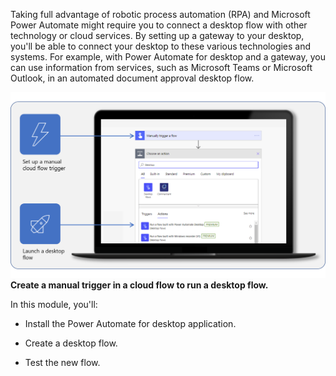 Taking full advantage of robotic process automation (RPA) and Microsoft Power Automate might require you to connect a desktop flow with other technology or cloud services. By setting up a gateway to your desktop, you'll be able to connect your desktop to these various technologies and systems. For example, with Power Automate for desktop and a gateway, you can use information from services, such as Microsoft Teams or Microsoft Outlook, in an automated document approval desktop flow.

[![Screenshot of a cloud flow and diagram depicting the process of creating a manual trigger to launch a desktop flow in Power Automate for desktop.](../media/m3-u1-concept-map.png)](../media/m3-u1-concept-map.png#lightbox)
**Create a manual trigger in a cloud flow to run a desktop flow.**

In this module, you'll:

- Install the Power Automate for desktop application.

- Create a desktop flow.

- Test the new flow.
